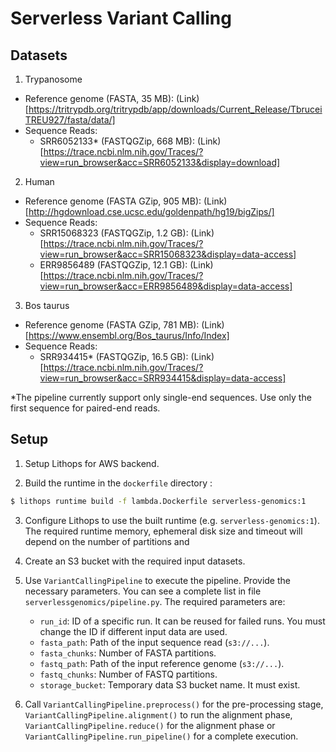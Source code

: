 # Serverless Variant Calling

## Datasets

1. Trypanosome 

- Reference genome (FASTA, 35 MB): (Link)[https://tritrypdb.org/tritrypdb/app/downloads/Current_Release/TbruceiTREU927/fasta/data/]
- Sequence Reads:
    * SRR6052133* (FASTQGZip, 668 MB): (Link)[https://trace.ncbi.nlm.nih.gov/Traces/?view=run_browser&acc=SRR6052133&display=download]

2. Human

- Reference genome (FASTA GZip, 905 MB): (Link)[http://hgdownload.cse.ucsc.edu/goldenpath/hg19/bigZips/]
- Sequence Reads:
    * SRR15068323 (FASTQGZip, 1.2 GB): (Link)[https://trace.ncbi.nlm.nih.gov/Traces/?view=run_browser&acc=SRR15068323&display=data-access]
    * ERR9856489 (FASTQGZip, 12.1 GB): (Link)[https://trace.ncbi.nlm.nih.gov/Traces/?view=run_browser&acc=ERR9856489&display=data-access]

3. Bos taurus

- Reference genome (FASTA GZip, 781 MB): (Link)[https://www.ensembl.org/Bos_taurus/Info/Index]
- Sequence Reads:
    * SRR934415* (FASTQGZip, 16.5 GB): (Link)[https://trace.ncbi.nlm.nih.gov/Traces/?view=run_browser&acc=SRR934415&display=data-access]


\*The pipeline currently support only single-end sequences. Use only the first sequence for paired-end reads.

## Setup

1. Setup Lithops for AWS backend.

2. Build the runtime in the `dockerfile` directory :

```bash
$ lithops runtime build -f lambda.Dockerfile serverless-genomics:1
```

3. Configure Lithops to use the built runtime (e.g. `serverless-genomics:1`). The required runtime memory, ephemeral disk size and timeout will depend on the number of partitions and 

4. Create an S3 bucket with the required input datasets.

5. Use `VariantCallingPipeline` to execute the pipeline. Provide the necessary parameters. You can see a complete list in file `serverlessgenomics/pipeline.py`. The required parameters are:
    - `run_id`: ID of a specific run. It can be reused for failed runs. You must change the ID if different input data are used.
    - `fasta_path`: Path of the input sequence read (`s3://...`).
    - `fasta_chunks`: Number of FASTA partitions.
    - `fastq_path`: Path of the input reference genome (`s3://...`).
    - `fastq_chunks`: Number of FASTQ partitions.
    - `storage_bucket`: Temporary data S3 bucket name. It must exist.

6. Call `VariantCallingPipeline.preprocess()` for the pre-processing stage, `VariantCallingPipeline.alignment()` to run the alignment phase, `VariantCallingPipeline.reduce()` for the alignment phase or `VariantCallingPipeline.run_pipeline()` for a complete execution.
